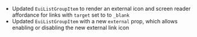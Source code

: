 - Updated `EuiListGroupItem` to render an external icon and screen reader affordance for links with `target` set to to `_blank`
- Updated `EuiListGroupItem` with a new `external` prop, which allows enabling or disabling the new external link icon
